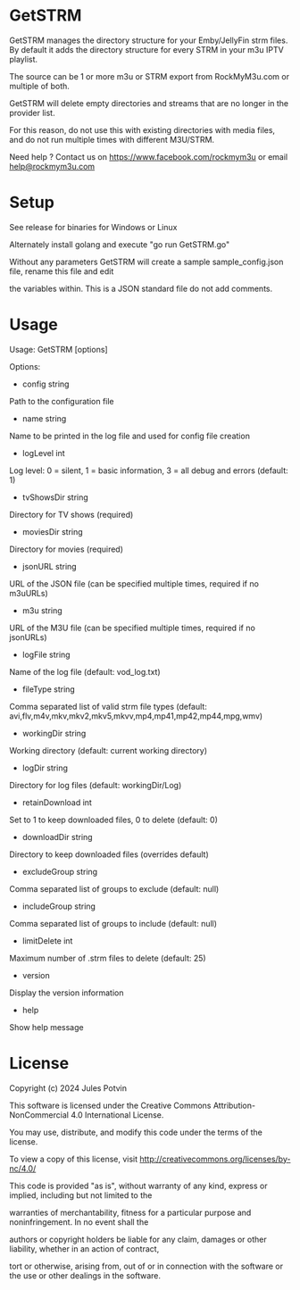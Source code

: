 # GetSTRM

GetSTRM manages the directory structure for your Emby/JellyFin strm files. By default it adds the directory structure for every STRM in your m3u IPTV playlist.

The source can be 1 or more m3u or STRM export from RockMyM3u.com or multiple of both.

GetSTRM will delete empty directories and streams that are no longer in the provider list.

For this reason, do not use this with existing directories with media files, and do not run 
multiple times with different M3U/STRM. 

Need help ? Contact us on https://www.facebook.com/rockmym3u or email help@rockmym3u.com

# Setup

See release for binaries for Windows or Linux

Alternately install golang and execute  "go run GetSTRM.go"

Without any parameters GetSTRM will create a sample sample\_config.json file, rename this file and edit

the variables within. This is a JSON standard file do not add comments.

# Usage

Usage: GetSTRM [options]

Options:

- config string

Path to the configuration file

- name string

Name to be printed in the log file and used for config file creation

- logLevel int

Log level: 0 = silent, 1 = basic information, 3 = all debug and errors (default: 1)

- tvShowsDir string

Directory for TV shows (required)

- moviesDir string

Directory for movies (required)

- jsonURL string

URL of the JSON file (can be specified multiple times, required if no m3uURLs)

- m3u string

URL of the M3U file (can be specified multiple times, required if no jsonURLs)

- logFile string

Name of the log file (default: vod\_log.txt)

- fileType string

Comma separated list of valid strm file types (default: avi,flv,m4v,mkv,mkv2,mkv5,mkvv,mp4,mp41,mp42,mp44,mpg,wmv)

- workingDir string

Working directory (default: current working directory)

- logDir string

Directory for log files (default: workingDir/Log)

- retainDownload int

Set to 1 to keep downloaded files, 0 to delete (default: 0)

- downloadDir string

Directory to keep downloaded files (overrides default)

- excludeGroup string

Comma separated list of groups to exclude (default: null)

- includeGroup string

Comma separated list of groups to include (default: null)

- limitDelete int

Maximum number of .strm files to delete (default: 25)

- version

Display the version information

- help

Show help message

# License

Copyright (c) 2024 Jules Potvin

This software is licensed under the Creative Commons Attribution-NonCommercial 4.0 International License.

You may use, distribute, and modify this code under the terms of the license.

To view a copy of this license, visit http://creativecommons.org/licenses/by-nc/4.0/

This code is provided "as is", without warranty of any kind, express or implied, including but not limited to the

warranties of merchantability, fitness for a particular purpose and noninfringement. In no event shall the

authors or copyright holders be liable for any claim, damages or other liability, whether in an action of contract,

tort or otherwise, arising from, out of or in connection with the software or the use or other dealings in the software.
